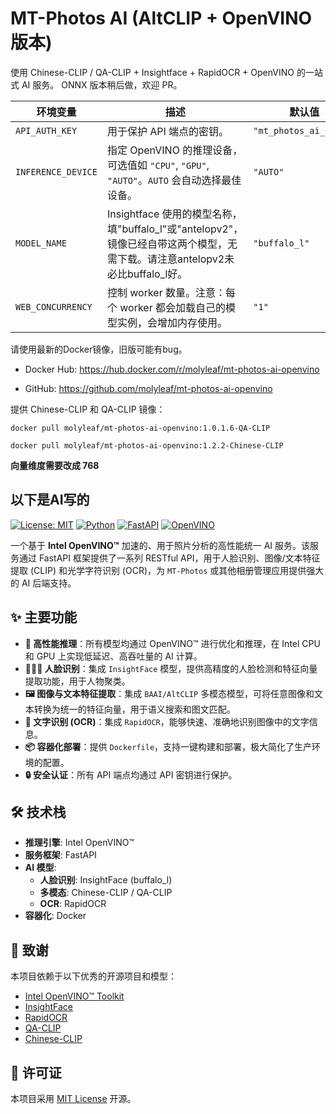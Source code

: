 # MT-Photos AI (AltCLIP + OpenVINO 版本)

使用 Chinese-CLIP / QA-CLIP + Insightface + RapidOCR + OpenVINO 的一站式 AI 服务。
ONNX 版本稍后做，欢迎 PR。

| 环境变量               | 描述                                                                                       | 默认值                   |
|--------------------|------------------------------------------------------------------------------------------|-----------------------|
| `API_AUTH_KEY`     | 用于保护 API 端点的密钥。                                                                          | `"mt_photos_ai_extra"` |
| `INFERENCE_DEVICE` | 指定 OpenVINO 的推理设备，可选值如 `"CPU"`, `"GPU"`, `"AUTO"`。`AUTO` 会自动选择最佳设备。                      | `"AUTO"`              |
| `MODEL_NAME`       | Insightface 使用的模型名称，填"buffalo_l"或"antelopv2"，镜像已经自带这两个模型，无需下载。请注意antelopv2未必比buffalo_l好。 | `"buffalo_l"`         |
| `WEB_CONCURRENCY`  | 控制 worker 数量。注意：每个 worker 都会加载自己的模型实例，会增加内存使用。 | `"1"`                   |

请使用最新的Docker镜像，旧版可能有bug。

- Docker Hub: https://hub.docker.com/r/molyleaf/mt-photos-ai-openvino

- GitHub: https://github.com/molyleaf/mt-photos-ai-openvino

提供 Chinese-CLIP 和 QA-CLIP 镜像：

``` docker pull molyleaf/mt-photos-ai-openvino:1.0.1.6-QA-CLIP ```

``` docker pull molyleaf/mt-photos-ai-openvino:1.2.2-Chinese-CLIP ```

**向量维度需要改成 768**

## 以下是AI写的

[![License: MIT](https://img.shields.io/badge/License-MIT-yellow.svg)](https://opensource.org/licenses/MIT)
[![Python](https://img.shields.io/badge/Python-3.9+-blue.svg)](https://www.python.org/)
[![FastAPI](https://img.shields.io/badge/FastAPI-0.111.0-green.svg)](https://fastapi.tiangolo.com/)
[![OpenVINO](https://img.shields.io/badge/OpenVINO-2025.3-purple.svg)](https://www.intel.com/content/www/us/en/developer/tools/openvino-toolkit/overview.html)

一个基于 **Intel OpenVINO™** 加速的、用于照片分析的高性能统一 AI 服务。该服务通过 FastAPI 框架提供了一系列 RESTful API，用于人脸识别、图像/文本特征提取 (CLIP) 和光学字符识别 (OCR)，为 `MT-Photos` 或其他相册管理应用提供强大的 AI 后端支持。

## ✨ 主要功能

* **🚀 高性能推理**：所有模型均通过 OpenVINO™ 进行优化和推理，在 Intel CPU 和 GPU 上实现低延迟、高吞吐量的 AI 计算。
* **👨‍👩‍👧 人脸识别**：集成 `InsightFace` 模型，提供高精度的人脸检测和特征向量提取功能，用于人物聚类。
* **🖼️ 图像与文本特征提取**：集成 `BAAI/AltCLIP` 多模态模型，可将任意图像和文本转换为统一的特征向量，用于语义搜索和图文匹配。
* **📄 文字识别 (OCR)**：集成 `RapidOCR`，能够快速、准确地识别图像中的文字信息。
* **📦 容器化部署**：提供 `Dockerfile`，支持一键构建和部署，极大简化了生产环境的配置。
* **🔒 安全认证**：所有 API 端点均通过 API 密钥进行保护。

## 🛠️ 技术栈

* **推理引擎**: Intel OpenVINO™
* **服务框架**: FastAPI
* **AI 模型**:
    * **人脸识别**: InsightFace (buffalo_l)
    * **多模态**: Chinese-CLIP / QA-CLIP
    * **OCR**: RapidOCR
* **容器化**: Docker

## 🙏 致谢

本项目依赖于以下优秀的开源项目和模型：

* [Intel OpenVINO™ Toolkit](https://github.com/openvinotoolkit/openvino)
* [InsightFace](https://github.com/deepinsight/insightface)
* [RapidOCR](https://github.com/RapidAI/RapidOCR)
* [QA-CLIP](https://github.com/TencentARC-QQ/QA-CLIP)
* [Chinese-CLIP](https://github.com/OFA-Sys/Chinese-CLIP)

## 📄 许可证

本项目采用 [MIT License](https://opensource.org/licenses/MIT) 开源。